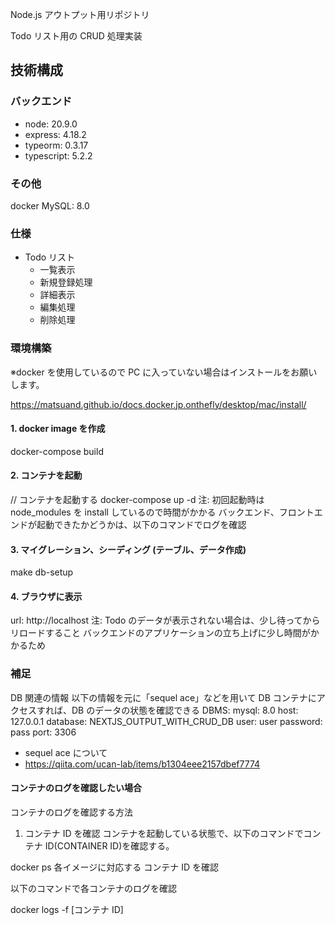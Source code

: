 Node.js アウトプット用リポジトリ

Todo リスト用の CRUD 処理実装

## 技術構成

### バックエンド

- node: 20.9.0
- express: 4.18.2
- typeorm: 0.3.17
- typescript: 5.2.2

### その他

docker
MySQL: 8.0

### 仕様

- Todo リスト
  - 一覧表示
  - 新規登録処理
  - 詳細表示
  - 編集処理
  - 削除処理

### 環境構築

※docker を使用しているので PC に入っていない場合はインストールをお願いします。

https://matsuand.github.io/docs.docker.jp.onthefly/desktop/mac/install/

#### 1. docker image を作成

docker-compose build

#### 2. コンテナを起動

// コンテナを起動する
docker-compose up -d
注: 初回起動時は node_modules を install しているので時間がかかる バックエンド、フロントエンドが起動できたかどうかは、以下のコマンドでログを確認

#### 3. マイグレーション、シーディング (テーブル、データ作成)

make db-setup

#### 4. ブラウザに表示

url: http://localhost
注: Todo のデータが表示されない場合は、少し待ってからリロードすること バックエンドのアプリケーションの立ち上げに少し時間がかかるため

### 補足

DB 関連の情報
以下の情報を元に「sequel ace」などを用いて DB コンテナにアクセスすれば、DB のデータの状態を確認できる
DBMS: mysql: 8.0
host: 127.0.0.1
database: NEXTJS_OUTPUT_WITH_CRUD_DB
user: user
password: pass
port: 3306

- sequel ace について
- https://qiita.com/ucan-lab/items/b1304eee2157dbef7774

#### コンテナのログを確認したい場合

コンテナのログを確認する方法

1. コンテナ ID を確認
   コンテナを起動している状態で、以下のコマンドでコンテナ ID(CONTAINER ID)を確認する。

docker ps
各イメージに対応する コンテナ ID を確認

以下のコマンドで各コンテナのログを確認

docker logs -f [コンテナ ID]
